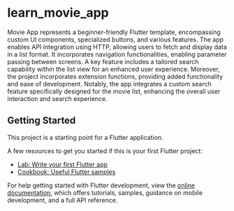 # learn_movie_app

Movie App represents a beginner-friendly Flutter template, encompassing custom UI components, specialized buttons, and various features. The app enables API integration using HTTP, allowing users to fetch and display data in a list format. It incorporates navigation functionalities, enabling parameter passing between screens. A key feature includes a tailored search capability within the list view for an enhanced user experience. Moreover, the project incorporates extension functions, providing added functionality and ease of development. Notably, the app integrates a custom search feature specifically designed for the movie list, enhancing the overall user interaction and search experience.

## Getting Started

This project is a starting point for a Flutter application.

A few resources to get you started if this is your first Flutter project:

- [Lab: Write your first Flutter app](https://docs.flutter.dev/get-started/codelab)
- [Cookbook: Useful Flutter samples](https://docs.flutter.dev/cookbook)

For help getting started with Flutter development, view the
[online documentation](https://docs.flutter.dev/), which offers tutorials,
samples, guidance on mobile development, and a full API reference.
